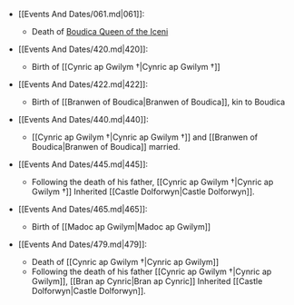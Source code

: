 - [[Events And Dates/061.md|061]]: 
    - Death of [Boudica Queen of the Iceni](https://en.wikipedia.org/wiki/Boudica)

- [[Events And Dates/420.md|420]]: 
    - Birth of [[Cynric ap Gwilym †|Cynric ap Gwilym †]]

- [[Events And Dates/422.md|422]]: 
    - Birth of [[Branwen of Boudica|Branwen of Boudica]], kin to Boudica

- [[Events And Dates/440.md|440]]: 
    - [[Cynric ap Gwilym †|Cynric ap Gwilym †]] and [[Branwen of Boudica|Branwen of Boudica]] married.

- [[Events And Dates/445.md|445]]: 
    - Following the death of his father, [[Cynric ap Gwilym †|Cynric ap Gwilym †]] Inherited [[Castle Dolforwyn|Castle Dolforwyn]].

- [[Events And Dates/465.md|465]]: 
    - Birth of [[Madoc ap Gwilym|Madoc ap Gwilym]]

- [[Events And Dates/479.md|479]]: 
    - Death of [[Cynric ap Gwilym †|Cynric ap Gwilym]]
    - Following the death of his father [[Cynric ap Gwilym †|Cynric ap Gwilym]], [[Bran ap Cynric|Bran ap Cynric]] Inherited [[Castle Dolforwyn|Castle Dolforwyn]].

